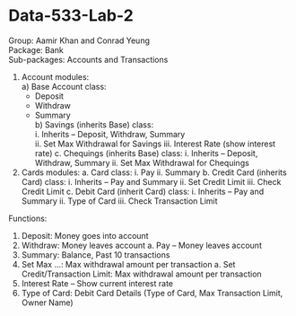 # Data-533-Lab-2

Group: Aamir Khan and Conrad Yeung  
Package: Bank  
Sub-packages: Accounts and Transactions  
1)	Account modules:  
  a) Base Account class:   
    - Deposit  
    - Withdraw  
    - Summary  
	b) Savings (inherits Base) class:  
i.	Inherits – Deposit, Withdraw, Summary  
ii.	Set Max Withdrawal for Savings
iii.	Interest Rate (show interest rate)
c.	Chequings (inherits Base) class:
i.	 Inherits – Deposit, Withdraw, Summary
ii.	Set Max Withdrawal for Chequings
2)	Cards modules:
a.	Card class:
i.	Pay
ii.	Summary
b.	Credit Card (inherits Card) class:
i.	Inherits – Pay and Summary
ii.	Set Credit Limit
iii.	Check Credit Limit
c.	Debit Card (inherit Card) class:
i.	Inherits – Pay and Summary
ii.	Type of Card
iii.	Check Transaction Limit

Functions:
1)	Deposit:  Money goes into account
2)	Withdraw: Money leaves account
a.	Pay – Money leaves account
3)	Summary: Balance, Past 10 transactions
4)	Set Max …: Max withdrawal amount per transaction
a.	Set Credit/Transaction Limit: Max withdrawal amount per transaction
5)	Interest Rate – Show current interest rate
6)	Type of Card: Debit Card Details (Type of Card, Max Transaction Limit, Owner Name)

